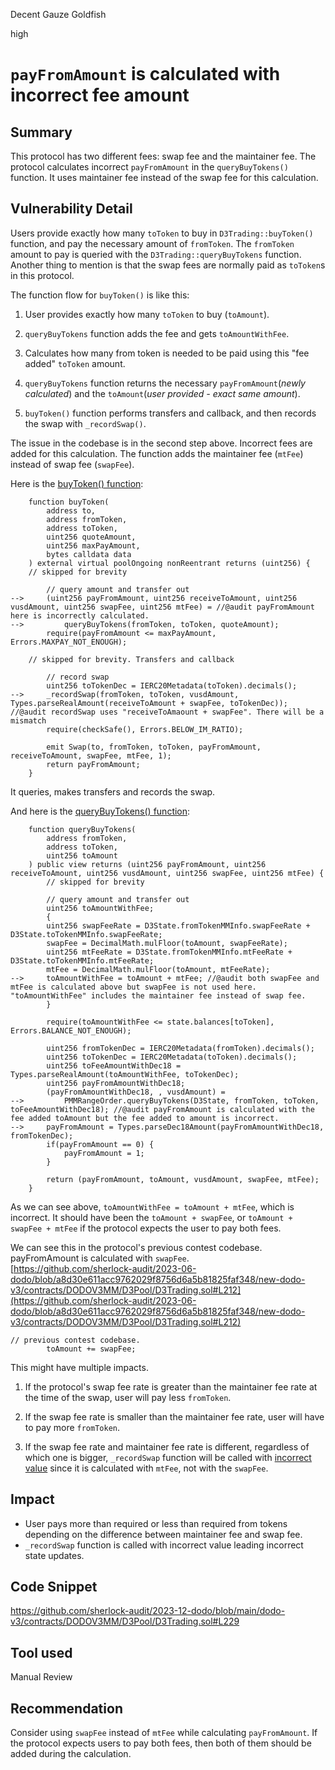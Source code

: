 Decent Gauze Goldfish

high

# `payFromAmount` is calculated with incorrect fee amount

## Summary
This protocol has two different fees: swap fee and the maintainer fee. The protocol calculates incorrect `payFromAmount` in the `queryBuyTokens()` function. It uses maintainer fee instead of the swap fee for this calculation.

## Vulnerability Detail
Users provide exactly how many `toToken` to buy in `D3Trading::buyToken()` function, and pay the necessary amount of `fromToken`. The `fromToken` amount to pay is queried with the `D3Trading::queryBuyTokens` function. Another thing to mention is that the swap fees are normally paid as `toToken`s in this protocol.

The function flow for `buyToken()` is like this:

1. User provides exactly how many `toToken` to buy (`toAmount`).
    
2. `queryBuyTokens` function adds the fee and gets `toAmountWithFee`.
    
3. Calculates how many from token is needed to be paid using this "fee added" `toToken` amount.
    
4. `queryBuyTokens` function returns the necessary `payFromAmount`(*newly calculated*) and the `toAmount`(*user provided - exact same amount*).
    
5. `buyToken()` function performs transfers and callback, and then records the swap with `_recordSwap()`.
    

The issue in the codebase is in the second step above. Incorrect fees are added for this calculation. The function adds the maintainer fee (`mtFee`) instead of swap fee (`swapFee`).

Here is the [buyToken() function](https://github.com/sherlock-audit/2023-12-dodo/blob/main/dodo-v3/contracts/DODOV3MM/D3Pool/D3Trading.sol#L133C4-L172C6):

```solidity
    function buyToken(
        address to,
        address fromToken,
        address toToken,
        uint256 quoteAmount,
        uint256 maxPayAmount,
        bytes calldata data
    ) external virtual poolOngoing nonReentrant returns (uint256) {
    // skipped for brevity

        // query amount and transfer out
-->     (uint256 payFromAmount, uint256 receiveToAmount, uint256 vusdAmount, uint256 swapFee, uint256 mtFee) = //@audit payFromAmount here is incorrectly calculated.
-->         queryBuyTokens(fromToken, toToken, quoteAmount);
        require(payFromAmount <= maxPayAmount, Errors.MAXPAY_NOT_ENOUGH);

    // skipped for brevity. Transfers and callback

        // record swap
        uint256 toTokenDec = IERC20Metadata(toToken).decimals();
-->     _recordSwap(fromToken, toToken, vusdAmount, Types.parseRealAmount(receiveToAmount + swapFee, toTokenDec)); //@audit recordSwap uses "receiveToAmaount + swapFee". There will be a mismatch
        require(checkSafe(), Errors.BELOW_IM_RATIO);

        emit Swap(to, fromToken, toToken, payFromAmount, receiveToAmount, swapFee, mtFee, 1);
        return payFromAmount;
    }
```

It queries, makes transfers and records the swap.

And here is the [queryBuyTokens() function](https://github.com/sherlock-audit/2023-12-dodo/blob/main/dodo-v3/contracts/DODOV3MM/D3Pool/D3Trading.sol#L214C1-L246C6):

```solidity
    function queryBuyTokens(
        address fromToken,
        address toToken,
        uint256 toAmount
    ) public view returns (uint256 payFromAmount, uint256 receiveToAmount, uint256 vusdAmount, uint256 swapFee, uint256 mtFee) {
        // skipped for brevity

        // query amount and transfer out
        uint256 toAmountWithFee;
        {
        uint256 swapFeeRate = D3State.fromTokenMMInfo.swapFeeRate +  D3State.toTokenMMInfo.swapFeeRate;
        swapFee = DecimalMath.mulFloor(toAmount, swapFeeRate);
        uint256 mtFeeRate = D3State.fromTokenMMInfo.mtFeeRate +  D3State.toTokenMMInfo.mtFeeRate;
        mtFee = DecimalMath.mulFloor(toAmount, mtFeeRate);
-->     toAmountWithFee = toAmount + mtFee; //@audit both swapFee and mtFee is calculated above but swapFee is not used here. "toAmountWithFee" includes the maintainer fee instead of swap fee.
        }

        require(toAmountWithFee <= state.balances[toToken], Errors.BALANCE_NOT_ENOUGH);

        uint256 fromTokenDec = IERC20Metadata(fromToken).decimals();
        uint256 toTokenDec = IERC20Metadata(toToken).decimals();
        uint256 toFeeAmountWithDec18 = Types.parseRealAmount(toAmountWithFee, toTokenDec);
        uint256 payFromAmountWithDec18;
        (payFromAmountWithDec18, , vusdAmount) =
-->         PMMRangeOrder.queryBuyTokens(D3State, fromToken, toToken, toFeeAmountWithDec18); //@audit payFromAmount is calculated with the fee added toAmount but the fee added to amount is incorrect.
-->     payFromAmount = Types.parseDec18Amount(payFromAmountWithDec18, fromTokenDec);
        if(payFromAmount == 0) {
            payFromAmount = 1;
        }

        return (payFromAmount, toAmount, vusdAmount, swapFee, mtFee);
    }
```

As we can see above, `toAmountWithFee = toAmount + mtFee`, which is incorrect. It should have been the `toAmount + swapFee`, or `toAmount + swapFee + mtFee` if the protocol expects the user to pay both fees.

We can see this in the protocol's previous contest codebase. payFromAmount is calculated with `swapFee`.  
[https://github.com/sherlock-audit/2023-06-dodo/blob/a8d30e611acc9762029f8756d6a5b81825faf348/new-dodo-v3/contracts/DODOV3MM/D3Pool/D3Trading.sol#L212](https://github.com/sherlock-audit/2023-06-dodo/blob/a8d30e611acc9762029f8756d6a5b81825faf348/new-dodo-v3/contracts/DODOV3MM/D3Pool/D3Trading.sol#L212)

```solidity
// previous contest codebase.
        toAmount += swapFee;
```

This might have multiple impacts.

1. If the protocol's swap fee rate is greater than the maintainer fee rate at the time of the swap, user will pay less `fromToken`.
    
2. If the swap fee rate is smaller than the maintainer fee rate, user will have to pay more `fromToken`.
    
3. If the swap fee rate and maintainer fee rate is different, regardless of which one is bigger, `_recordSwap` function will be called with [incorrect value](https://github.com/sherlock-audit/2023-12-dodo/blob/main/dodo-v3/contracts/DODOV3MM/D3Pool/D3Trading.sol#L167C75-L167C100) since it is calculated with `mtFee`, not with the `swapFee`.

## Impact

- User pays more than required or less than required from tokens depending on the difference between maintainer fee and swap fee.
- `_recordSwap` function is called with incorrect value leading incorrect state updates.

## Code Snippet
https://github.com/sherlock-audit/2023-12-dodo/blob/main/dodo-v3/contracts/DODOV3MM/D3Pool/D3Trading.sol#L229

## Tool used

Manual Review

## Recommendation
Consider using `swapFee` instead of `mtFee` while calculating `payFromAmount`. 
If the protocol expects users to pay both fees, then both of them should be added during the calculation.

